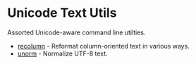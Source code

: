 Unicode Text Utils
==================

Assorted Unicode-aware command line utilties.


* [recolumn](recolumn.md) - Reformat column-oriented text in various ways.
* [unorm](unorm.md) - Normalize UTF-8 text.
